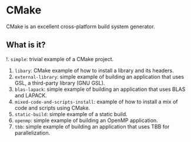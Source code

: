 # CMake

CMake is an excellent cross-platform build system generator.

## What is it?

!. `simple`: trivial example of a CMake project.
1. `libary`: CMake example of how to install a library and its headers.
1. `external-library`: simple example of building an application that uses GSL,
   a third-party library (GNU GSL).
1. `blas-lapack`: simple example of building an application that uses BLAS and
   LAPACK.
1. `mixed-code-and-scripts-install`: example of how to install a mix of code
   and scripts using CMake.
1. `static-build`: simple example of a static build.
1. `openmp`: simple example of building an OpenMP application.
1. `tbb`: simple example of building an application that uses TBB for
   parallelization.
